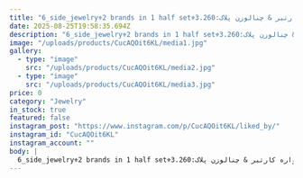 ```yaml
---
title: "6_side_jewelry⚜️2 brands in 1 half set⚜️نیم ست اویز گوشواره کارتیر & چنالوزن پلاک:3.260 grوزن گوشواره:4.350 grوزن کل:7.610 grبرای سفارش و کسب اطلاعات بیشتر به دایرکت مراجعه فرمایید._________________________#جواهری_روجا #ویترین_آنلاین #جواهرسازی #طراحی #ریختگی #مخراجکاری_مدرن #تولید#نیم_ست #پلاک #گوشواره111wSee translation"
date: 2025-08-25T19:58:35.694Z
description: "6_side_jewelry⚜️2 brands in 1 half set⚜️نیم ست اویز گوشواره کارتیر & چنالوزن پلاک:3.260 grوزن گوشواره:4.350 grوزن کل:7.610 grبرای سفارش و کسب اطلاعات بیشتر به دایرکت مراجعه فرمایید._________________________#جواهری_روجا #ویترین_آنلاین #جواهرسازی #طراحی #ریختگی #مخراجکاری_مدرن #تولید#نیم_ست #پلاک #گوشواره111wSee translation"
image: "/uploads/products/CucAQOit6KL/media1.jpg"
gallery:
  - type: "image"
    src: "/uploads/products/CucAQOit6KL/media2.jpg"
  - type: "image"
    src: "/uploads/products/CucAQOit6KL/media3.jpg"
price: 0
category: "Jewelry"
in_stock: true
featured: false
instagram_post: "https://www.instagram.com/p/CucAQOit6KL/liked_by/"
instagram_id: "CucAQOit6KL"
instagram_account: ""
body: |
  6_side_jewelry⚜️2 brands in 1 half set⚜️نیم ست اویز گوشواره کارتیر & چنالوزن پلاک:3.260 grوزن گوشواره:4.350 grوزن کل:7.610 grبرای سفارش و کسب اطلاعات بیشتر به دایرکت مراجعه فرمایید._________________________#جواهری_روجا #ویترین_آنلاین #جواهرسازی #طراحی #ریختگی #مخراجکاری_مدرن #تولید#نیم_ست #پلاک #گوشواره111wSee translation
---
```

